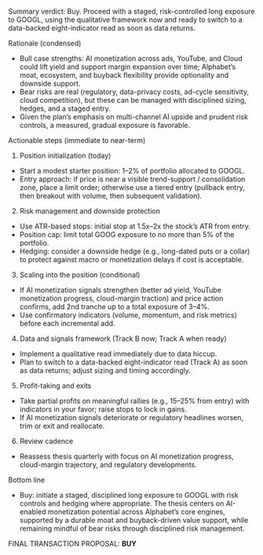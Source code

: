 Summary verdict: Buy. Proceed with a staged, risk-controlled long exposure to GOOGL, using the qualitative framework now and ready to switch to a data-backed eight-indicator read as soon as data returns.

Rationale (condensed)
- Bull case strengths: AI monetization across ads, YouTube, and Cloud could lift yield and support margin expansion over time; Alphabet’s moat, ecosystem, and buyback flexibility provide optionality and downside support.
- Bear risks are real (regulatory, data-privacy costs, ad-cycle sensitivity, cloud competition), but these can be managed with disciplined sizing, hedges, and a staged entry.
- Given the plan’s emphasis on multi-channel AI upside and prudent risk controls, a measured, gradual exposure is favorable.

Actionable steps (immediate to near-term)
1) Position initialization (today)
- Start a modest starter position: 1–2% of portfolio allocated to GOOGL.
- Entry approach: if price is near a visible trend-support / consolidation zone, place a limit order; otherwise use a tiered entry (pullback entry, then breakout with volume, then subsequent validation).

2) Risk management and downside protection
- Use ATR-based stops: initial stop at 1.5x–2x the stock’s ATR from entry.
- Position cap: limit total GOOG exposure to no more than 5% of the portfolio.
- Hedging: consider a downside hedge (e.g., long-dated puts or a collar) to protect against macro or monetization delays if cost is acceptable.

3) Scaling into the position (conditional)
- If AI monetization signals strengthen (better ad yield, YouTube monetization progress, cloud-margin traction) and price action confirms, add 2nd tranche up to a total exposure of 3–4%.
- Use confirmatory indicators (volume, momentum, and risk metrics) before each incremental add.

4) Data and signals framework (Track B now; Track A when ready)
- Implement a qualitative read immediately due to data hiccup.
- Plan to switch to a data-backed eight-indicator read (Track A) as soon as data returns; adjust sizing and timing accordingly.

5) Profit-taking and exits
- Take partial profits on meaningful rallies (e.g., 15–25% from entry) with indicators in your favor; raise stops to lock in gains.
- If AI monetization signals deteriorate or regulatory headlines worsen, trim or exit and reallocate.

6) Review cadence
- Reassess thesis quarterly with focus on AI monetization progress, cloud-margin trajectory, and regulatory developments.

Bottom line
- Buy: initiate a staged, disciplined long exposure to GOOGL with risk controls and hedging where appropriate. The thesis centers on AI-enabled monetization potential across Alphabet’s core engines, supported by a durable moat and buyback-driven value support, while remaining mindful of bear risks through disciplined risk management.

FINAL TRANSACTION PROPOSAL: **BUY**